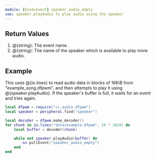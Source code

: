 ```yaml
---
module: [kind=event] speaker_audio_empty
see: speaker.playAudio To play audio using the speaker
---
```


## Return Values
1. @{string}: The event name.
2. @{string}: The name of the speaker which is available to play more audio.


## Example
This uses @{io.lines} to read audio data in blocks of 16KiB from "example_song.dfpwm", and then attempts to play it
using @{speaker.playAudio}. If the speaker's buffer is full, it waits for an event and tries again.

```lua
local dfpwm = require("cc.audio.dfpwm")
local speaker = peripheral.find("speaker")

local decoder = dfpwm.make_decoder()
for chunk in io.lines("data/example.dfpwm", 16 * 1024) do
    local buffer = decoder(chunk)

    while not speaker.playAudio(buffer) do
        os.pullEvent("speaker_audio_empty")
    end
end
```
